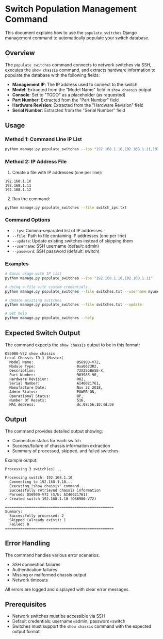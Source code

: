 # Switch Population Management Command

This document explains how to use the `populate_switches` Django management command to automatically populate your switch database.

## Overview

The `populate_switches` command connects to network switches via SSH, executes the `show chassis` command, and extracts hardware information to populate the database with the following fields:

- **Management IP**: The IP address used to connect to the switch
- **Model**: Extracted from the "Model Name" field in `show chassis` output
- **Console**: Set to "TODO" as a placeholder (as requested)
- **Part Number**: Extracted from the "Part Number" field
- **Hardware Revision**: Extracted from the "Hardware Revision" field  
- **Serial Number**: Extracted from the "Serial Number" field

## Usage

### Method 1: Command Line IP List

```bash
python manage.py populate_switches --ips "192.168.1.10,192.168.1.11,192.168.1.12"
```

### Method 2: IP Address File

1. Create a file with IP addresses (one per line):
```
192.168.1.10
192.168.1.11
192.168.1.12
```

2. Run the command:
```bash
python manage.py populate_switches --file switch_ips.txt
```

### Command Options

- `--ips`: Comma-separated list of IP addresses
- `--file`: Path to file containing IP addresses (one per line)
- `--update`: Update existing switches instead of skipping them
- `--username`: SSH username (default: admin)
- `--password`: SSH password (default: switch)

### Examples

```bash
# Basic usage with IP list
python manage.py populate_switches --ips "192.168.1.10,192.168.1.11"

# Using a file with custom credentials
python manage.py populate_switches --file switches.txt --username myuser --password mypass

# Update existing switches
python manage.py populate_switches --file switches.txt --update

# Get help
python manage.py populate_switches --help
```

## Expected Switch Output

The command expects the `show chassis` output to be in this format:

```
OS6900-V72 show chassis
Local Chassis ID 1 (Master)
  Model Name:                    OS6900-V72,
  Module Type:                   0xa062302,
  Description:                   72X25GBASE-X,
  Part Number:                   903985-90,
  Hardware Revision:             R02,
  Serial Number:                 AI46021761,
  Manufacture Date:              Nov 22 2018,
  Admin Status:                  POWER ON,
  Operational Status:            UP,
  Number Of Resets:              516,
  MAC Address:                   dc:08:56:10:4d:b9
```

## Output

The command provides detailed output showing:
- Connection status for each switch
- Success/failure of chassis information extraction
- Summary of processed, skipped, and failed switches

Example output:
```
Processing 3 switch(es)...

Processing switch: 192.168.1.10
  Connecting to 192.168.1.10...
  Executing "show chassis" command...
  Successfully retrieved chassis information
  Parsed: OS6900-V72 (S/N: AI46021761)
✓ Created switch 192.168.1.10 (OS6900-V72)

==================================================
Summary:
  Successfully processed: 2
  Skipped (already exist): 1
  Failed: 0
==================================================
```

## Error Handling

The command handles various error scenarios:
- SSH connection failures
- Authentication failures
- Missing or malformed chassis output
- Network timeouts

All errors are logged and displayed with clear error messages.

## Prerequisites

- Network switches must be accessible via SSH
- Default credentials: username=admin, password=switch
- Switches must support the `show chassis` command with the expected output format
